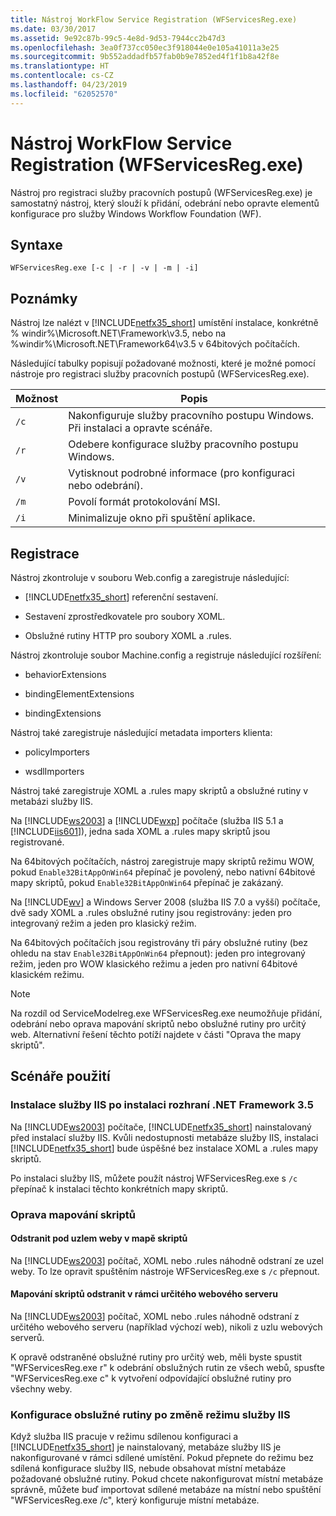 ```yaml
---
title: Nástroj WorkFlow Service Registration (WFServicesReg.exe)
ms.date: 03/30/2017
ms.assetid: 9e92c87b-99c5-4e8d-9d53-7944cc2b47d3
ms.openlocfilehash: 3ea0f737cc050ec3f918044e0e105a41011a3e25
ms.sourcegitcommit: 9b552addadfb57fab0b9e7852ed4f1f1b8a42f8e
ms.translationtype: HT
ms.contentlocale: cs-CZ
ms.lasthandoff: 04/23/2019
ms.locfileid: "62052570"
---
```

# <a name="workflow-service-registration-tool-wfservicesregexe"></a>Nástroj WorkFlow Service Registration (WFServicesReg.exe)
Nástroj pro registraci služby pracovních postupů (WFServicesReg.exe) je samostatný nástroj, který slouží k přidání, odebrání nebo opravte elementů konfigurace pro služby Windows Workflow Foundation (WF).  
  
## <a name="syntax"></a>Syntaxe  
  
```  
WFServicesReg.exe [-c | -r | -v | -m | -i]  
```  
  
## <a name="remarks"></a>Poznámky  
 Nástroj lze nalézt v [!INCLUDE[netfx35_short](../../../includes/netfx35-short-md.md)] umístění instalace, konkrétně % windir%\Microsoft.NET\Framework\v3.5, nebo na %windir%\Microsoft.NET\Framework64\v3.5 v 64bitových počítačích.  
  
 Následující tabulky popisují požadované možnosti, které je možné pomocí nástroje pro registraci služby pracovních postupů (WFServicesReg.exe).  
  
|Možnost|Popis|  
|------------|-----------------|  
|`/c`|Nakonfiguruje služby pracovního postupu Windows. Při instalaci a opravte scénáře.|  
|`/r`|Odebere konfigurace služby pracovního postupu Windows.|  
|`/v`|Vytisknout podrobné informace (pro konfiguraci nebo odebrání).|  
|`/m`|Povolí formát protokolování MSI.|  
|`/i`|Minimalizuje okno při spuštění aplikace.|  
  
## <a name="registration"></a>Registrace  
 Nástroj zkontroluje v souboru Web.config a zaregistruje následující:  
  
- [!INCLUDE[netfx35_short](../../../includes/netfx35-short-md.md)] referenční sestavení.  
  
- Sestavení zprostředkovatele pro soubory XOML.  
  
- Obslužné rutiny HTTP pro soubory XOML a .rules.  
  
 Nástroj zkontroluje soubor Machine.config a registruje následující rozšíření:  
  
- behaviorExtensions  
  
- bindingElementExtensions  
  
- bindingExtensions  
  
 Nástroj také zaregistruje následující metadata importers klienta:  
  
- policyImporters  
  
- wsdlImporters  
  
 Nástroj také zaregistruje XOML a .rules mapy skriptů a obslužné rutiny v metabázi služby IIS.  
  
 Na [!INCLUDE[ws2003](../../../includes/ws2003-md.md)] a [!INCLUDE[wxp](../../../includes/wxp-md.md)] počítače (služba IIS 5.1 a [!INCLUDE[iis601](../../../includes/iis601-md.md)]), jedna sada XOML a .rules mapy skriptů jsou registrované.  
  
 Na 64bitových počítačích, nástroj zaregistruje mapy skriptů režimu WOW, pokud `Enable32BitAppOnWin64` přepínač je povolený, nebo nativní 64bitové mapy skriptů, pokud `Enable32BitAppOnWin64` přepínač je zakázaný.  
  
 Na [!INCLUDE[wv](../../../includes/wv-md.md)] a Windows Server 2008 (služba IIS 7.0 a vyšší) počítače, dvě sady XOML a .rules obslužné rutiny jsou registrovány: jeden pro integrovaný režim a jeden pro klasický režim.  
  
 Na 64bitových počítačích jsou registrovány tři páry obslužné rutiny (bez ohledu na stav `Enable32BitAppOnWin64` přepnout): jeden pro integrovaný režim, jeden pro WOW klasického režimu a jeden pro nativní 64bitové klasickém režimu.  
  
> [!NOTE]
>  Na rozdíl od ServiceModelreg.exe WFServicesReg.exe neumožňuje přidání, odebrání nebo oprava mapování skriptů nebo obslužné rutiny pro určitý web. Alternativní řešení těchto potíží najdete v části "Oprava the mapy skriptů".  
  
## <a name="usage-scenarios"></a>Scénáře použití  
  
### <a name="installing-iis-after-net-framework-35-is-installed"></a>Instalace služby IIS po instalaci rozhraní .NET Framework 3.5  
 Na [!INCLUDE[ws2003](../../../includes/ws2003-md.md)] počítače, [!INCLUDE[netfx35_short](../../../includes/netfx35-short-md.md)] nainstalovaný před instalací služby IIS. Kvůli nedostupnosti metabáze služby IIS, instalaci [!INCLUDE[netfx35_short](../../../includes/netfx35-short-md.md)] bude úspěšné bez instalace XOML a .rules mapy skriptů.  
  
 Po instalaci služby IIS, můžete použít nástroj WFServicesReg.exe s `/c` přepínač k instalaci těchto konkrétních mapy skriptů.  
  
### <a name="repairing-the-scriptmaps"></a>Oprava mapování skriptů  
  
#### <a name="scriptmap-deleted-under-web-sites-node"></a>Odstranit pod uzlem weby v mapě skriptů  
 Na [!INCLUDE[ws2003](../../../includes/ws2003-md.md)] počítač, XOML nebo .rules náhodně odstraní ze uzel weby. To lze opravit spuštěním nástroje WFServicesReg.exe s `/c` přepnout.  
  
#### <a name="scriptmap-deleted-under-a-particular-web-site"></a>Mapování skriptů odstranit v rámci určitého webového serveru  
 Na [!INCLUDE[ws2003](../../../includes/ws2003-md.md)] počítač, XOML nebo .rules náhodně odstraní z určitého webového serveru (například výchozí web), nikoli z uzlu webových serverů.  
  
 K opravě odstraněné obslužné rutiny pro určitý web, měli byste spustit "WFServicesReg.exe r" k odebrání obslužných rutin ze všech webů, spusťte "WFServicesReg.exe c" k vytvoření odpovídající obslužné rutiny pro všechny weby.  
  
### <a name="configuring-handlers-after-switching-iis-mode"></a>Konfigurace obslužné rutiny po změně režimu služby IIS  
 Když služba IIS pracuje v režimu sdílenou konfiguraci a [!INCLUDE[netfx35_short](../../../includes/netfx35-short-md.md)] je nainstalovaný, metabáze služby IIS je nakonfigurované v rámci sdílené umístění. Pokud přepnete do režimu bez sdílená konfigurace služby IIS, nebude obsahovat místní metabáze požadované obslužné rutiny. Pokud chcete nakonfigurovat místní metabáze správně, můžete buď importovat sdílené metabáze na místní nebo spuštění "WFServicesReg.exe /c", který konfiguruje místní metabáze.
